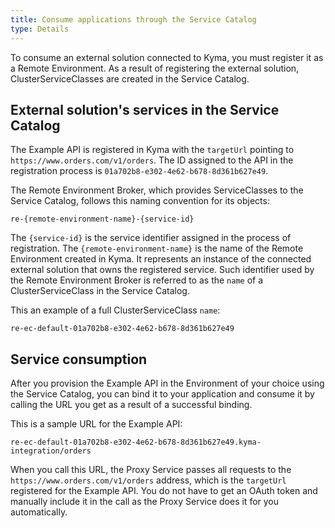 ```yaml
---
title: Consume applications through the Service Catalog
type: Details
---
```


To consume an external solution connected to Kyma, you must register it as a Remote Environment. As a result of registering the external solution, ClusterServiceClasses are created in the Service Catalog.

## External solution's services in the Service Catalog

The Example API is registered in Kyma with the `targetUrl` pointing to `https://www.orders.com/v1/orders`. The ID assigned to the API in the registration process is `01a702b8-e302-4e62-b678-8d361b627e49`.

The Remote Environment Broker, which provides ServiceClasses to the Service Catalog, follows this naming convention for its objects:
```
re-{remote-environment-name}-{service-id}
```
The `{service-id}` is the service identifier assigned in the process of registration. The `{remote-environment-name}` is the name of the Remote Environment created in Kyma. It represents an instance of the connected external solution that owns the registered service. Such identifier used by the Remote Environment Broker is referred to as the `name` of a ClusterServiceClass in the Service Catalog.

This an example of a full ClusterServiceClass `name`:
```
re-ec-default-01a702b8-e302-4e62-b678-8d361b627e49
```

## Service consumption

After you provision the Example API in the Environment of your choice using the Service Catalog, you can bind it to your application and consume it by calling the URL you get as a result of a successful binding.

This is a sample URL for the Example API:
```
re-ec-default-01a702b8-e302-4e62-b678-8d361b627e49.kyma-integration/orders
```

When you call this URL, the Proxy Service passes all requests to the `https://www.orders.com/v1/orders` address, which is the `targetUrl` registered for the Example API. You do not have to get an OAuth token and manually include it in the call as the Proxy Service does it for you automatically.
